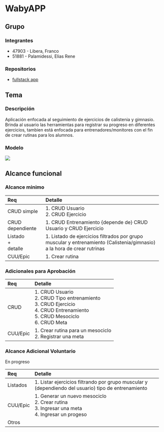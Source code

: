 # WabyAPP

## Grupo
### Integrantes
* 47903 - Libera, Franco
* 51881 - Palamidessi, Elias Rene

### Repositorios
* [fullstack app](https://github.com/Eliasusu/Fullstack-app-Waby)

## Tema
### Descripción
Aplicación enfocada al seguimiento de ejercicios de calistenia y gimnasio. Brinda al usuario las herramientas para registrar su progreso en diferentes ejercicios, tambien está enfocada para entrenadores/monitores con el fin de crear rutinas para los alumnos. 

### Modelo 
<picture>
  <img src = "https://github.com/Eliasusu/Proyecto-Waby/blob/main/Waby%20DER%20y%20diagrama%20clases.pdf">
</picture>

## Alcance funcional

### Alcance minimo
|Req|Detalle|
|:-|:-|
|CRUD simple|1. CRUD Usuario<br>2. CRUD Ejercicio|
|CRUD dependiente|1. CRUD Entrenamiento {depende de} CRUD Usuario y CRUD Ejercicio|
|Listado<br>+<br>detalle| 1. Listado de ejercicios filtrados por grupo muscular y entrenamiento (Calistenia/gimnasio) a la hora de crear rutrinas|
|CUU/Epic|1. Crear rutina|


### Adicionales para Aprobación
|Req|Detalle|
|:-|:-|
|CRUD |1. CRUD Usuario<br>2. CRUD Tipo entrenamiento<br>3. CRUD Ejercicio<br>4. CRUD Entrenamiento<br>5. CRUD Mesociclo<br>6. CRUD Meta|
|CUU/Epic|1. Crear rutina para un mesociclo<br>2. Registrar una meta<br>|

### Alcance Adicional Voluntario

En progreso

|Req|Detalle|
|:-|:-|
|Listados |1. Listar ejercicios filtrando por grupo muscular y (dependiendo del usuario) tipo de entrenamiento<br>|
|CUU/Epic|1. Generar un nuevo mesociclo<br>2. Crear rutina<br>3. Ingresar una meta<br>4. Ingresar un progeso|
|Otros||
